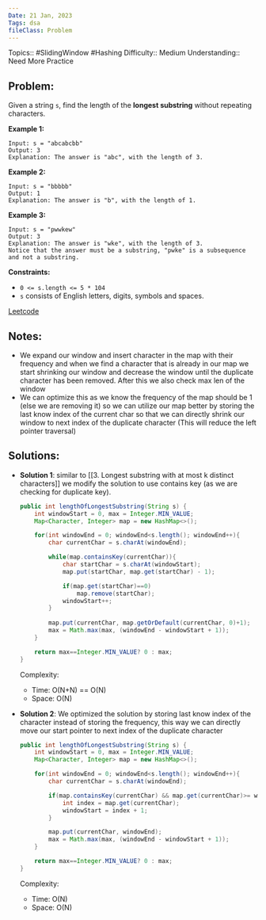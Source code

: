 ```yaml
---
Date: 21 Jan, 2023
Tags: dsa
fileClass: Problem
---
```

Topics:: #SlidingWindow #Hashing 
Difficulty:: Medium
Understanding:: Need More Practice

## Problem: 
Given a string `s`, find the length of the **longest substring** without repeating characters.

**Example 1:**

	Input: s = "abcabcbb"
	Output: 3
	Explanation: The answer is "abc", with the length of 3.

**Example 2:**

	Input: s = "bbbbb"
	Output: 1
	Explanation: The answer is "b", with the length of 1.

**Example 3:**

	Input: s = "pwwkew"
	Output: 3
	Explanation: The answer is "wke", with the length of 3.
	Notice that the answer must be a substring, "pwke" is a subsequence and not a substring.

**Constraints:**
-   `0 <= s.length <= 5 * 104`
-   `s` consists of English letters, digits, symbols and spaces.

[Leetcode](https://leetcode.com/problems/longest-substring-without-repeating-characters/)

## Notes: 
- We expand our window and insert character in the map with their frequency and when we find a character that is already in our map we start shrinking our window and decrease the window until the duplicate character has been removed. After this we also check max len of the window
- We can optimize this as we know the frequency of the map should be 1 (else we are removing it) so we can utilize our map better by storing the last know index of the current char so that we can directly shrink our window to next index of the duplicate character (This will reduce the left pointer traversal)

## Solutions: 

- **Solution 1**:  similar to [[3. Longest substring with at most k distinct characters]]  we modify the solution to use contains key (as we are checking for duplicate key).
	```java	
	public int lengthOfLongestSubstring(String s) {
		int windowStart = 0, max = Integer.MIN_VALUE;
		Map<Character, Integer> map = new HashMap<>();
	
		for(int windowEnd = 0; windowEnd<s.length(); windowEnd++){
			char currentChar = s.charAt(windowEnd);
	
			while(map.containsKey(currentChar)){
				char startChar = s.charAt(windowStart);
				map.put(startChar, map.get(startChar) - 1);
	
				if(map.get(startChar)==0)
					map.remove(startChar);
				windowStart++;
			}
			
			map.put(currentChar, map.getOrDefault(currentChar, 0)+1);
			max = Math.max(max, (windowEnd - windowStart + 1));
		}
	
		return max==Integer.MIN_VALUE? 0 : max;
	}
	
	```
	Complexity: 
	- Time: O(N+N) == O(N)
	- Space: O(N)

- **Solution 2**: We optimized the solution by storing last know index of the character instead of storing the frequency, this way we can directly move our start pointer to next index of the duplicate character  
	```java	
	public int lengthOfLongestSubstring(String s) {
        int windowStart = 0, max = Integer.MIN_VALUE;
        Map<Character, Integer> map = new HashMap<>();

        for(int windowEnd = 0; windowEnd<s.length(); windowEnd++){
            char currentChar = s.charAt(windowEnd);

            if(map.containsKey(currentChar) && map.get(currentChar)>= windowStart){
                int index = map.get(currentChar);
                windowStart = index + 1;
            }

            map.put(currentChar, windowEnd);
            max = Math.max(max, (windowEnd - windowStart + 1));
        }

        return max==Integer.MIN_VALUE? 0 : max;
    }
	
	```
	Complexity: 
	- Time: O(N)
	- Space: O(N)